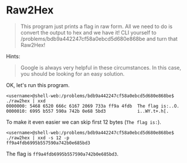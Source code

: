 # Raw2Hex

> This program just prints a flag in raw form. All we need to do is convert the output to hex and we have it! CLI yourself to /problems/bdb9a442247cf58a0ebcd5d680e868be and turn that Raw2Hex!

Hints:

> Google is always very helpful in these circumstances. In this case, you should be looking for an easy solution.

OK, let's run this program.

```
<username>@shell-web:/problems/bdb9a442247cf58a0ebcd5d680e868be$ ./raw2hex | xxd
0000000: 5468 6520 666c 6167 2069 733a ff9a 4fdb  The flag is:..O.
0000010: 6995 b557 590a 742b 0e68 5bd3            i..WY.t+.h[.
```

To make it even easier we can skip first 12 bytes (`The flag is:`).

```
<username>@shell-web:/problems/bdb9a442247cf58a0ebcd5d680e868be$ ./raw2hex | xxd -s 12 -p
ff9a4fdb6995b557590a742b0e685bd3
```

The flag is `ff9a4fdb6995b557590a742b0e685bd3`.